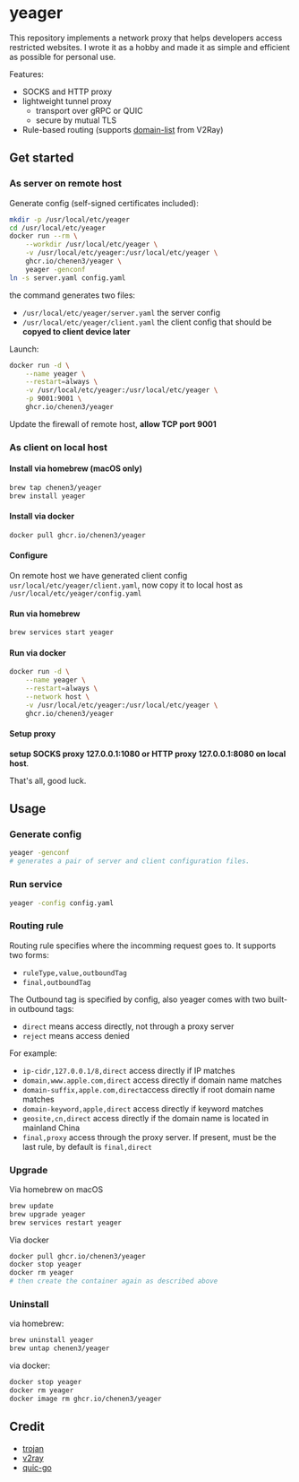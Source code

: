 # yeager

This repository implements a network proxy that helps developers access restricted websites.
I wrote it as a hobby and made it as simple and efficient as possible for personal use.

Features:
- SOCKS and HTTP proxy
- lightweight tunnel proxy
  - transport over gRPC or QUIC
  - secure by mutual TLS
- Rule-based routing (supports [domain-list](https://github.com/v2fly/domain-list-community) from V2Ray)

## Get started

### As server on remote host

Generate config (self-signed certificates included):

```sh
mkdir -p /usr/local/etc/yeager
cd /usr/local/etc/yeager
docker run --rm \
    --workdir /usr/local/etc/yeager \
    -v /usr/local/etc/yeager:/usr/local/etc/yeager \
    ghcr.io/chenen3/yeager \
    yeager -genconf
ln -s server.yaml config.yaml
```

the command generates two files:
- `/usr/local/etc/yeager/server.yaml` the server config
- `/usr/local/etc/yeager/client.yaml` the client config that should be **copyed to client device later**

Launch:

```sh
docker run -d \
    --name yeager \
    --restart=always \
    -v /usr/local/etc/yeager:/usr/local/etc/yeager \
    -p 9001:9001 \
    ghcr.io/chenen3/yeager
```

Update the firewall of remote host, **allow TCP port 9001**

### As client on local host

#### Install via homebrew (macOS only)

```sh
brew tap chenen3/yeager
brew install yeager
```

#### Install via docker

```sh
docker pull ghcr.io/chenen3/yeager
```

#### Configure

On remote host we have generated client config `usr/local/etc/yeager/client.yaml`, now copy it to local host as `/usr/local/etc/yeager/config.yaml`

#### Run via homebrew

```sh
brew services start yeager
```

#### Run via docker

```sh
docker run -d \
    --name yeager \
    --restart=always \
    --network host \
    -v /usr/local/etc/yeager:/usr/local/etc/yeager \
    ghcr.io/chenen3/yeager
```

#### Setup proxy
**setup SOCKS proxy 127.0.0.1:1080 or HTTP proxy 127.0.0.1:8080 on local host**.

That's all, good luck.

## Usage

### Generate config 
```sh
yeager -genconf
# generates a pair of server and client configuration files.
```

### Run service
```sh
yeager -config config.yaml
```

### Routing rule

Routing rule specifies where the incomming request goes to. It supports two forms:
- `ruleType,value,outboundTag`
- `final,outboundTag`

The Outbound tag is specified by config, also yeager comes with two built-in outbound tags:

- `direct` means access directly, not through a proxy server
- `reject` means access denied

For example:

- `ip-cidr,127.0.0.1/8,direct` access directly if IP matches
- `domain,www.apple.com,direct` access directly if domain name matches
- `domain-suffix,apple.com,direct`access directly if root domain name matches
- `domain-keyword,apple,direct` access directly if keyword matches
- `geosite,cn,direct` access directly if the domain name is located in mainland China
- `final,proxy` access through the proxy server. If present, must be the last rule, by default is `final,direct`

### Upgrade

Via homebrew on macOS

```sh
brew update
brew upgrade yeager
brew services restart yeager
```

Via docker

```sh
docker pull ghcr.io/chenen3/yeager
docker stop yeager
docker rm yeager
# then create the container again as described above
```

### Uninstall

via homebrew:

```sh
brew uninstall yeager
brew untap chenen3/yeager
```

via docker:

```sh
docker stop yeager
docker rm yeager
docker image rm ghcr.io/chenen3/yeager
```

## Credit

- [trojan](https://github.com/trojan-gfw/trojan)
- [v2ray](https://github.com/v2fly/v2ray-core)
- [quic-go](https://github.com/lucas-clemente/quic-go)
